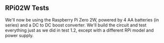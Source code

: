 ## RPi02W Tests

We'll now be using the Raspberry Pi Zero 2W, powered by 4 AA batteries (in series) and a DC to DC boost converter. We'll build the circuit and test everything just as we did in test 1.2, except with a different RPi model and power supply.
